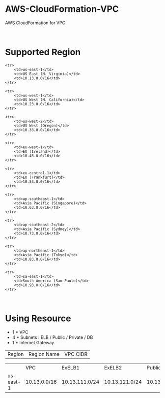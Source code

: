 # AWS-CloudFormation-VPC
AWS CloudFormation for VPC

<br>

# Supported Region

<table>
    <tr>
        <td>Region</td>
        <td>Region Name</td>
        <td>VPC CIDR</td>
    </tr>

    <tr>
        <td>us-east-1</td>
        <td>US East (N. Virginia)</td>
        <td>10.13.0.0/16</td>
    </tr>
    
    <tr>
        <td>us-west-1</td>
        <td>US West (N. California)</td>
        <td>10.23.0.0/16</td>
    </tr>
    
    <tr>
        <td>us-west-2</td>
        <td>US West (Oregon)</td>
        <td>10.33.0.0/16</td>
    </tr>
    
    <tr>
        <td>eu-west-1</td>
        <td>EU (Ireland)</td>
        <td>10.43.0.0/16</td>
    </tr>
    
    <tr>
        <td>eu-central-1</td>
        <td>EU (Frankfurt)</td>
        <td>10.53.0.0/16</td>
    </tr>
    
    <tr>
        <td>ap-southeast-1</td>
        <td>Asia Pacific (Singapore)</td>
        <td>10.63.0.0/16</td>
    </tr>
    
    <tr>
        <td>ap-southeast-2</td>
        <td>Asia Pacific (Sydney)</td>
        <td>10.73.0.0/16</td>
    </tr>
    
    <tr>
        <td>ap-northeast-1</td>
        <td>Asia Pacific (Tokyo)</td>
        <td>10.83.0.0/16</td>
    </tr>
    
    <tr>
        <td>sa-east-1</td>
        <td>South America (Sao Paulo)</td>
        <td>10.93.0.0/16</td>
    </tr>

<br>

# Using Resource
+ 1 * VPC
+ 4 * Subnets : ELB / Public / Private / DB
+ 1 * Internet Gateway


<table>
    <tr>
        <td> </td> 
        <td>VPC</td>
        <td>ExELB1</td>
        <td>ExELB2</td>
        <td>Public1</td>
        <td>Public2</td>
        <td>Private1</td>
        <td>Private2</td>
        <td>Database1</td>
        <td>Database2</td>
        <td>InELB1</td>
        <td>InELB2</td>
    </tr>
    <tr>
        <td>us-east-1</td>
        <td>10.13.0.0/16</td>
        <td>10.13.111.0/24</td>
        <td>10.13.121.0/24</td>
        <td>10.13.112.0/24</td>
        <td>10.13.122.0/24</td>
        <td>10.13.213.0/24</td>
        <td>10.13.223.0/24</td>
        <td>10.13.214.0/24</td>
        <td>10.13.224.0/24</td>
        <td>10.13.215/24</td>
        <td>10.13.225/24</td>
    </tr>
</table>
